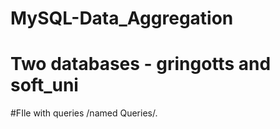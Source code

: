 # MySQL-Data_Aggregation
# Two databases - gringotts and soft_uni 
#FIle with queries /named Queries/.
